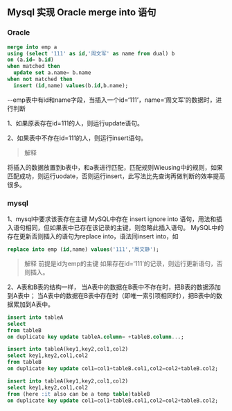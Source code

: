 ## Mysql 实现 Oracle merge into 语句

### Oracle 

```sql
merge into emp a
using (select '111' as id,'周文军' as name from dual) b
on (a.id= b.id)
when matched then
  update set a.name= b.name
when not matched then
  insert (id,name) values(b.id,b.name);
```

--emp表中有id和name字段，当插入一个id=‘111’，name=‘周文军’的数据时，进行判断

1、如果原表存在id=111的人，则运行update语句。

2、如果表中不存在id=111的人，则运行insert语句。

> 解释

将插入的数据放置到b表中，和a表进行匹配，匹配规则Wieusing中的规则，如果匹配成功，则运行uodate，否则运行insert，此写法比先查询再做判断的效率提高很多。



### mysql

1、mysql中要求该表存在主键
MySQL中存在 insert ignore into 语句，用法和插入语句相同，但如果表中已存在该记录的主键，则忽略此插入语句。
MySQL中的存在更新否则插入的语句为replace into，语法同insert into，如

```sql
replace into emp (id,name) values('111','周文静');
```

> 解释
> 前提是id为emp的主键
> 如果存在id=‘111’的记录，则运行更新语句，否则插入。

2、A表和B表的结构一样，
当A表中的数据在B表中不存在时，把B表的数据添加到A表中；
当A表中的数据在B表中存在时（即唯一索引项相同时），把B表中的数据累加到A表中。

```sql
insert into tableA 
select
from tableB
on duplicate key update tableA.column= +tableB.column...;

insert into tableA(key1,key2,col1,col2)
select key1,key2,col1,col2
from tableB
on duplicate key update col1=col1+tableB.col1,col2=col2+tableB.col2;

insert into tableA(key1,key2,col1,col2)
select key1,key2,col1,col2
from (here :it also can be a temp table)tableB
on duplicate key update col1=col1+tableB.col1,col2=col2+tableB.col2;
```